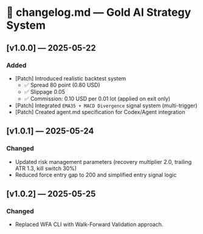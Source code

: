 # 📘 changelog.md — Gold AI Strategy System

## [v1.0.0] — 2025-05-22
### Added
- [Patch] Introduced realistic backtest system
  - ✅ Spread 80 point (0.80 USD)
  - ✅ Slippage 0.05
  - ✅ Commission: 0.10 USD per 0.01 lot (applied on exit only)
- [Patch] Integrated `EMA35 + MACD Divergence` signal system (multi-trigger)
- [Patch] Created agent.md specification for Codex/Agent integration

## [v1.0.1] — 2025-05-24
### Changed
- Updated risk management parameters (recovery multiplier 2.0, trailing ATR 1.3, kill switch 30%)
- Reduced force entry gap to 200 and simplified entry signal logic

## [v1.0.2] — 2025-05-25
### Changed
- Replaced WFA CLI with Walk-Forward Validation approach.

